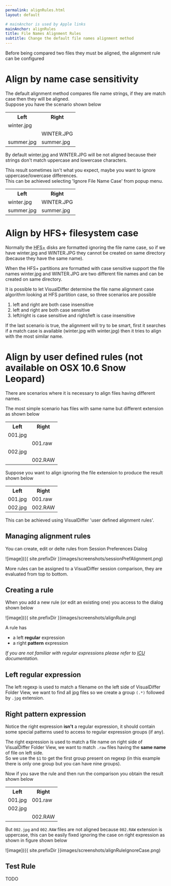 ```yaml
---
permalink: alignRules.html
layout: default

# mainAnchor is used by Apple links
mainAnchor: alignRules
title: File Names Alignment Rules
subtitle: Change the default file names alignment method
---
```


Before being compared two files they must be aligned, the alignment rule can be configured

# Align by name case sensitivity

The default alignment method compares file name strings, if they are match case then they will be aligned.  
Suppose you have the scenario shown below

<table class="bordered">
<tr>
<th>Left</th>
<th>Right</th>
</tr>
<tr>
<td>winter.jpg</td>
<td>&nbsp;</td>
</tr>
<tr>
<td>&nbsp;</td>
<td>WINTER.JPG</td>
</tr>
<tr>
<td>summer.jpg</td>
<td>summer.jpg</td>
</tr>
</table>

By default winter.jpg and WINTER.JPG will be not aligned because their strings don't match uppercase and lowercase characters.

This result sometimes isn't what you expect, maybe you want to ignore uppercase/lowercase differences.  
This can be achieved selecting 'Ignore File Name Case' from popup menu.</p>

<table class="bordered">
<tr>
<th>Left</th>
<th>Right</th>
</tr>
<tr>
<td>winter.jpg</td>
<td>WINTER.JPG</td>
</tr>
<tr>
<td>summer.jpg</td>
<td>summer.jpg</td>
</tr>
</table>

# Align by HFS+ filesystem case

Normally the <acronym title="Hierarchical File System">HFS+</acronym> disks are formatted ignoring the file name case, so if we have winter.jpg and WINTER.JPG they cannot be created on same directory (because they have the same name).

When the HFS+ partitions are formatted with case sensitive support the file names winter.jpg and WINTER.JPG are two different file names and can be created on same directory.

It is possible to let VisualDiffer determine the file name alignment case algorithm looking at HFS partition case, so three scenarios are possible

1. left and right are both case insensitive
2. left and right are both case sensitive
3. left/right is case sensitive and right/left is case insensitive

If the last scenario is true, the alignment will try to be smart, first it searches if a match case is available (winter.jpg with winter.jpg) then it tries to align with the most similar name.

# Align by user defined rules (not available on OSX 10.6 Snow Leopard)

There are scenarios where it is necessary to align files having different names.

The most simple scenario has files with same name but different extension as shown below

<table class="bordered">
<tr>
<th>Left</th>
<th>Right</th>
</tr>
<tr>
<td>001.jpg</td>
<td>&nbsp;</td>
</tr>
<tr>
<td>&nbsp;</td>
<td>001.raw</td>
</tr>
<tr>
<td>002.jpg</td>
<td>&nbsp;</td>
</tr>
<tr>
<td>&nbsp;</td>
<td>002.RAW</td>
</tr>
</table>

Suppose you want to align ignoring the file extension to produce the result shown below

<table class="bordered">
<tr>
<th>Left</th>
<th>Right</th>
</tr>
<tr>
<td>001.jpg</td>
<td>001.raw</td>
</tr>
<td>002.jpg</td>
<td>002.RAW</td>
</tr>
</table>

This can be achieved using VisualDiffer 'user defined alignment rules'.

## Managing alignment rules

You can create, edit or delte rules from Session Preferences Dialog

![image]({{ site.prefixDir }}images/screenshots/sessionPrefAlignment.png)

More rules can be assigned to a VisualDiffer session comparison, they are evaluated from top to bottom.

## Creating a rule

When you add a new rule (or edit an existing one) you access to the dialog shown below

![image]({{ site.prefixDir }}images/screenshots/alignRule.png) 

A rule has

- a left **regular** expression
- a right **pattern** expression

_If you are not familiar with regular expressions please refer to [ICU](http://userguide.icu-project.org/strings/regexp) documentation._

## Left regular expression

The left regexp is used to match a filename on the left side of VisualDiffer Folder View, we want to find all jpg files so we create a group `(.*)` followed by `.jpg` extension.

## Right pattern expression

Notice the right expression **isn't** a regular expression, it should contain some special patterns used to access to regular expression groups (if any).

The right expression is used to match a file name on right side of VisualDiffer Folder View, we want to match `.raw` files having the **same name** of file on left side.  
So we use the `$1` to get the first group present on regexp (in this example there is only one group but you can have nine groups).

Now if you save the rule and then run the comparison you obtain the result shown below

<table class="bordered">
<tr>
<th>Left</th>
<th>Right</th>
</tr>
<tr>
<td>001.jpg</td>
<td>001.raw</td>
</tr>
<tr>
<td>002.jpg</td>
<td>&nbsp;</td>
</tr>
<tr>
<td>&nbsp;</td>
<td>002.RAW</td>
</tr>
</table>

But `002.jpg` and `002.RAW` files are not aligned because `002.RAW` extension is uppercase, this can be easily fixed ignoring the case on right expression as shown in figure shown below

![image]({{ site.prefixDir }}images/screenshots/alignRuleIgnoreCase.png)

## Test Rule
TODO